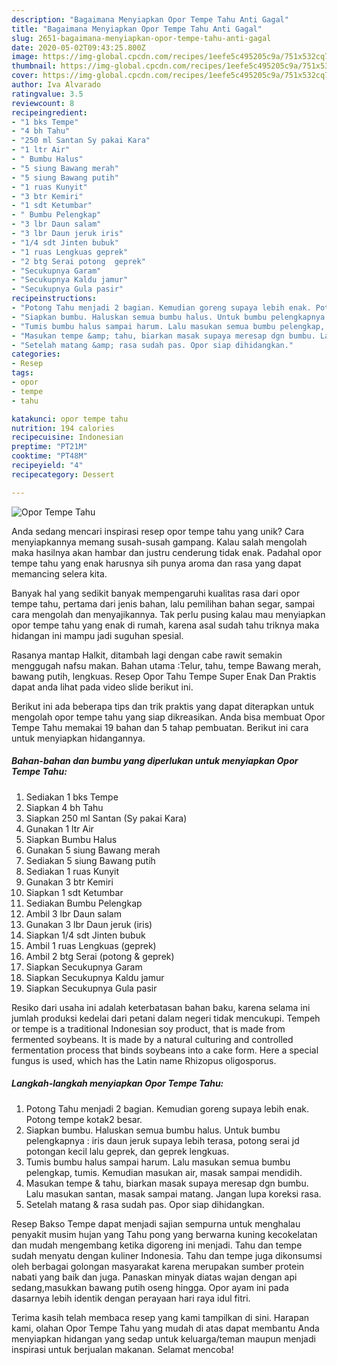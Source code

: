 ```yaml
---
description: "Bagaimana Menyiapkan Opor Tempe Tahu Anti Gagal"
title: "Bagaimana Menyiapkan Opor Tempe Tahu Anti Gagal"
slug: 2651-bagaimana-menyiapkan-opor-tempe-tahu-anti-gagal
date: 2020-05-02T09:43:25.800Z
image: https://img-global.cpcdn.com/recipes/1eefe5c495205c9a/751x532cq70/opor-tempe-tahu-foto-resep-utama.jpg
thumbnail: https://img-global.cpcdn.com/recipes/1eefe5c495205c9a/751x532cq70/opor-tempe-tahu-foto-resep-utama.jpg
cover: https://img-global.cpcdn.com/recipes/1eefe5c495205c9a/751x532cq70/opor-tempe-tahu-foto-resep-utama.jpg
author: Iva Alvarado
ratingvalue: 3.5
reviewcount: 8
recipeingredient:
- "1 bks Tempe"
- "4 bh Tahu"
- "250 ml Santan Sy pakai Kara"
- "1 ltr Air"
- " Bumbu Halus"
- "5 siung Bawang merah"
- "5 siung Bawang putih"
- "1 ruas Kunyit"
- "3 btr Kemiri"
- "1 sdt Ketumbar"
- " Bumbu Pelengkap"
- "3 lbr Daun salam"
- "3 lbr Daun jeruk iris"
- "1/4 sdt Jinten bubuk"
- "1 ruas Lengkuas geprek"
- "2 btg Serai potong  geprek"
- "Secukupnya Garam"
- "Secukupnya Kaldu jamur"
- "Secukupnya Gula pasir"
recipeinstructions:
- "Potong Tahu menjadi 2 bagian. Kemudian goreng supaya lebih enak. Potong tempe kotak2 besar."
- "Siapkan bumbu. Haluskan semua bumbu halus. Untuk bumbu pelengkapnya : iris daun jeruk supaya lebih terasa, potong serai jd potongan kecil lalu geprek, dan geprek lengkuas."
- "Tumis bumbu halus sampai harum. Lalu masukan semua bumbu pelengkap, tumis. Kemudian masukan air, masak sampai mendidih."
- "Masukan tempe &amp; tahu, biarkan masak supaya meresap dgn bumbu. Lalu masukan santan, masak sampai matang. Jangan lupa koreksi rasa."
- "Setelah matang &amp; rasa sudah pas. Opor siap dihidangkan."
categories:
- Resep
tags:
- opor
- tempe
- tahu

katakunci: opor tempe tahu 
nutrition: 194 calories
recipecuisine: Indonesian
preptime: "PT21M"
cooktime: "PT48M"
recipeyield: "4"
recipecategory: Dessert

---
```



![Opor Tempe Tahu](https://img-global.cpcdn.com/recipes/1eefe5c495205c9a/751x532cq70/opor-tempe-tahu-foto-resep-utama.jpg)

Anda sedang mencari inspirasi resep opor tempe tahu yang unik? Cara menyiapkannya memang susah-susah gampang. Kalau salah mengolah maka hasilnya akan hambar dan justru cenderung tidak enak. Padahal opor tempe tahu yang enak harusnya sih punya aroma dan rasa yang dapat memancing selera kita.

Banyak hal yang sedikit banyak mempengaruhi kualitas rasa dari opor tempe tahu, pertama dari jenis bahan, lalu pemilihan bahan segar, sampai cara mengolah dan menyajikannya. Tak perlu pusing kalau mau menyiapkan opor tempe tahu yang enak di rumah, karena asal sudah tahu triknya maka hidangan ini mampu jadi suguhan spesial.

Rasanya mantap Halkit, ditambah lagi dengan cabe rawit semakin menggugah nafsu makan. Bahan utama :Telur, tahu, tempe Bawang merah, bawang putih, lengkuas. Resep Opor Tahu Tempe Super Enak Dan Praktis dapat anda lihat pada video slide berikut ini.


Berikut ini ada beberapa tips dan trik praktis yang dapat diterapkan untuk mengolah opor tempe tahu yang siap dikreasikan. Anda bisa membuat Opor Tempe Tahu memakai 19 bahan dan 5 tahap pembuatan. Berikut ini cara untuk menyiapkan hidangannya.

<!--inarticleads1-->

##### Bahan-bahan dan bumbu yang diperlukan untuk menyiapkan Opor Tempe Tahu:

1. Sediakan 1 bks Tempe
1. Siapkan 4 bh Tahu
1. Siapkan 250 ml Santan (Sy pakai Kara)
1. Gunakan 1 ltr Air
1. Siapkan  Bumbu Halus
1. Gunakan 5 siung Bawang merah
1. Sediakan 5 siung Bawang putih
1. Sediakan 1 ruas Kunyit
1. Gunakan 3 btr Kemiri
1. Siapkan 1 sdt Ketumbar
1. Sediakan  Bumbu Pelengkap
1. Ambil 3 lbr Daun salam
1. Gunakan 3 lbr Daun jeruk (iris)
1. Siapkan 1/4 sdt Jinten bubuk
1. Ambil 1 ruas Lengkuas (geprek)
1. Ambil 2 btg Serai (potong &amp; geprek)
1. Siapkan Secukupnya Garam
1. Siapkan Secukupnya Kaldu jamur
1. Siapkan Secukupnya Gula pasir


Resiko dari usaha ini adalah keterbatasan bahan baku, karena selama ini jumlah produksi kedelai dari petani dalam negeri tidak mencukupi. Tempeh or tempe is a traditional Indonesian soy product, that is made from fermented soybeans. It is made by a natural culturing and controlled fermentation process that binds soybeans into a cake form. Here a special fungus is used, which has the Latin name Rhizopus oligosporus. 

<!--inarticleads2-->

##### Langkah-langkah menyiapkan Opor Tempe Tahu:

1. Potong Tahu menjadi 2 bagian. Kemudian goreng supaya lebih enak. Potong tempe kotak2 besar.
1. Siapkan bumbu. Haluskan semua bumbu halus. Untuk bumbu pelengkapnya : iris daun jeruk supaya lebih terasa, potong serai jd potongan kecil lalu geprek, dan geprek lengkuas.
1. Tumis bumbu halus sampai harum. Lalu masukan semua bumbu pelengkap, tumis. Kemudian masukan air, masak sampai mendidih.
1. Masukan tempe &amp; tahu, biarkan masak supaya meresap dgn bumbu. Lalu masukan santan, masak sampai matang. Jangan lupa koreksi rasa.
1. Setelah matang &amp; rasa sudah pas. Opor siap dihidangkan.


Resep Bakso Tempe dapat menjadi sajian sempurna untuk menghalau penyakit musim hujan yang Tahu pong yang berwarna kuning kecokelatan dan mudah mengembang ketika digoreng ini menjadi. Tahu dan tempe sudah menyatu dengan kuliner Indonesia. Tahu dan tempe juga dikonsumsi oleh berbagai golongan masyarakat karena merupakan sumber protein nabati yang baik dan juga. Panaskan minyak diatas wajan dengan api sedang,masukkan bawang putih oseng hingga. Opor ayam ini pada dasarnya lebih identik dengan perayaan hari raya idul fitri. 

Terima kasih telah membaca resep yang kami tampilkan di sini. Harapan kami, olahan Opor Tempe Tahu yang mudah di atas dapat membantu Anda menyiapkan hidangan yang sedap untuk keluarga/teman maupun menjadi inspirasi untuk berjualan makanan. Selamat mencoba!
